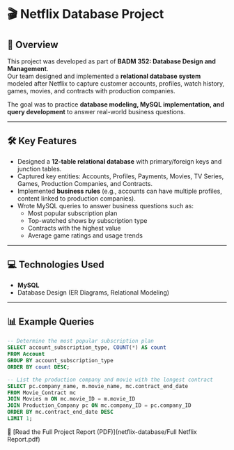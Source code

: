# 🎬 Netflix Database Project  

## 📌 Overview  
This project was developed as part of **BADM 352: Database Design and Management**.  
Our team designed and implemented a **relational database system** modeled after Netflix to capture customer accounts, profiles, watch history, games, movies, and contracts with production companies.  

The goal was to practice **database modeling, MySQL implementation, and query development** to answer real-world business questions.  

---

## 🛠 Key Features  
- Designed a **12-table relational database** with primary/foreign keys and junction tables.  
- Captured key entities: Accounts, Profiles, Payments, Movies, TV Series, Games, Production Companies, and Contracts.  
- Implemented **business rules** (e.g., accounts can have multiple profiles, content linked to production companies).  
- Wrote MySQL queries to answer business questions such as:  
  - Most popular subscription plan  
  - Top-watched shows by subscription type  
  - Contracts with the highest value  
  - Average game ratings and usage trends  

---

## 💻 Technologies Used  
- **MySQL**  
- Database Design (ER Diagrams, Relational Modeling)  

---

## 📊 Example Queries  

```sql
-- Determine the most popular subscription plan
SELECT account_subscription_type, COUNT(*) AS count
FROM Account
GROUP BY account_subscription_type
ORDER BY count DESC;

-- List the production company and movie with the longest contract
SELECT pc.company_name, m.movie_name, mc.contract_end_date
FROM Movie_Contract mc
JOIN Movies m ON mc.movie_ID = m.movie_ID
JOIN Production_Company pc ON mc.company_ID = pc.company_ID
ORDER BY mc.contract_end_date DESC
LIMIT 1;
```
📄 [Read the Full Project Report (PDF)](netflix-database/Full Netflix Report.pdf)
